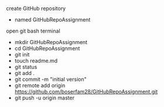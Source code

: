 create GitHub repository
- named GitHubRepoAssignment

open git bash terminal
- mkdir GitHubRepoAssignment
- cd GitHubRepoAssignment
- git init
- touch readme.md
- git status
- git add .
- git commit -m "initial version"
- git remote add origin https://github.com/boserfam28/GitHubRepoAssignment.git
- git push -u origin master